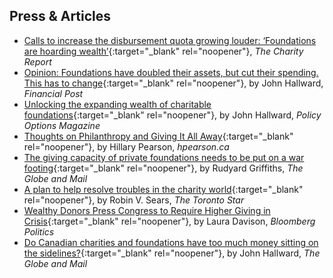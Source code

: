 ## Press & Articles

* [Calls to increase the disbursement quota growing louder: ‘Foundations are hoarding wealth’](https://www.thecharityreport.com/features/calls-to-increase-the-disbursement-quota-growing-louder-foundations-are-hoarding-wealth/){:target="_blank" rel="noopener"}, *The Charity Report*
* [Opinion: Foundations have doubled their assets, but cut their spending. This has to change](https://financialpost.com/opinion/opinion-foundations-have-doubled-their-assets-but-cut-their-spending-this-has-to-change){:target="_blank" rel="noopener"}, by John Hallward, *Financial Post*
* [Unlocking the expanding wealth of charitable foundations](https://policyoptions.irpp.org/magazines/may-2020/unlocking-the-expanding-wealth-of-charitable-foundations/){:target="_blank" rel="noopener"}, by John Hallward, *Policy Options Magazine*
* [Thoughts on Philanthropy and Giving It All Away](https://hpearson.ca/thoughts-on-philanthropy-and-giving-it-all-away/){:target="_blank" rel="noopener"}, by Hillary Pearson, *hpearson.ca*
* [The giving capacity of private foundations needs to be put on a war footing](https://www.theglobeandmail.com/business/commentary/article-the-giving-capacity-of-private-foundations-needs-to-be-put-on-a-war/){:target="_blank" rel="noopener"}, by Rudyard Griffiths, *The Globe and Mail*
* [A plan to help resolve troubles in the charity world](https://www.thestar.com/opinion/contributors/2020/12/13/a-plan-to-help-resolve-troubles-in-the-charity-world.html){:target="_blank" rel="noopener"}, by Robin V. Sears, *The Toronto Star*
 * [Wealthy Donors Press Congress to Require Higher Giving in Crisis](https://www.bloomberg.com/news/articles/2020-05-19/wealthy-donors-press-congress-to-require-higher-giving-in-crisis){:target="_blank" rel="noopener"}, by Laura Davison, *Bloomberg Politics*
 * [Do Canadian charities and foundations have too much money sitting on the sidelines?](https://www.theglobeandmail.com/business/commentary/article-do-canadian-charities-and-foundations-have-too-much-money-sitting-on/){:target="_blank" rel="noopener"}, by John Hallward, *The Globe and Mail*